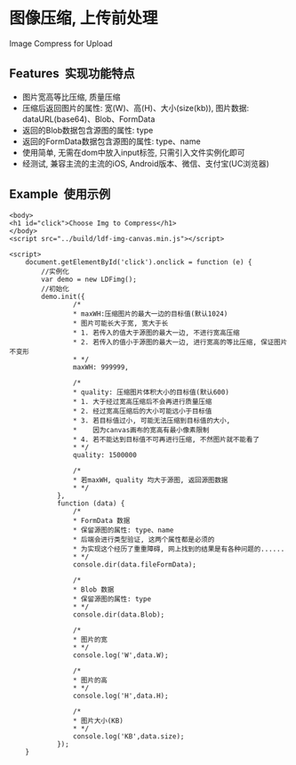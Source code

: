 # 图像压缩, 上传前处理
  Image Compress for Upload

## Features  实现功能特点

- 图片宽高等比压缩, 质量压缩
- 压缩后返回图片的属性: 宽(W)、高(H)、大小(size(kb)), 图片数据: dataURL(base64)、Blob、FormData
- 返回的Blob数据包含源图的属性: type
- 返回的FormData数据包含源图的属性: type、name
- 使用简单, 无需在dom中放入input标签, 只需引入文件实例化即可
- 经测试, 兼容主流的主流的iOS, Android版本、微信、支付宝(UC浏览器)

## Example  使用示例
```
<body>
<h1 id="click">Choose Img to Compress</h1>
</body>
<script src="../build/ldf-img-canvas.min.js"></script>
```
```
<script>
    document.getElementById('click').onclick = function (e) {
        //实例化
        var demo = new LDFimg();
        //初始化
        demo.init({
                /*
                * maxWH:压缩图片的最大一边的目标值(默认1024)
                * 图片可能长大于宽, 宽大于长
                * 1. 若传入的值大于源图的最大一边, 不进行宽高压缩
                * 2. 若传入的值小于源图的最大一边, 进行宽高的等比压缩, 保证图片不变形
                * */
                maxWH: 999999,

                /*
                * quality: 压缩图片体积大小的目标值(默认600)
                * 1. 大于经过宽高压缩后不会再进行质量压缩
                * 2. 经过宽高压缩后的大小可能远小于目标值
                * 3. 若目标值过小, 可能无法压缩到目标值的大小,
                *    因为canvas画布的宽高有最小像素限制
                * 4. 若不能达到目标值不可再进行压缩, 不然图片就不能看了
                * */
                quality: 1500000

                /*
                * 若maxWH, quality 均大于源图, 返回源图数据
                * */
            },
            function (data) {
                /*
                * FormData 数据
                * 保留源图的属性: type、name
                * 后端会进行类型验证, 这两个属性都是必须的
                * 为实现这个经历了重重障碍, 网上找到的结果是有各种问题的......
                * */
                console.dir(data.fileFormData);

                /*
                * Blob 数据
                * 保留源图的属性: type
                * */
                console.dir(data.Blob);

                /*
                * 图片的宽
                * */
                console.log('W',data.W);

                /*
                * 图片的高
                * */
                console.log('H',data.H);

                /*
                * 图片大小(KB)
                * */
                console.log('KB',data.size);
            });
    }
```

